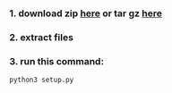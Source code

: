 
### 1. download zip [here](https://github.com/kellantech/login_database/archive/refs/tags/dev2.zip) or tar gz [here](https://github.com/kellantech/login_database/archive/refs/tags/dev2.tar.gz)

### 2. extract files  

### 3. run this command:
```bash
python3 setup.py
```
